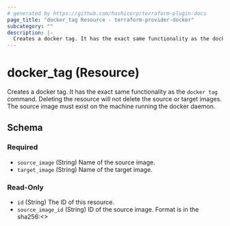 ```yaml
---
# generated by https://github.com/hashicorp/terraform-plugin-docs
page_title: "docker_tag Resource - terraform-provider-docker"
subcategory: ""
description: |-
  Creates a docker tag. It has the exact same functionality as the docker tag command. Deleting the resource will not delete the source or target images. The source image must exist on the machine running the docker daemon.
---
```


# docker_tag (Resource)

Creates a docker tag. It has the exact same functionality as the `docker tag` command. Deleting the resource will not delete the source or target images. The source image must exist on the machine running the docker daemon.



<!-- schema generated by tfplugindocs -->
## Schema

### Required

- `source_image` (String) Name of the source image.
- `target_image` (String) Name of the target image.

### Read-Only

- `id` (String) The ID of this resource.
- `source_image_id` (String) ID of the source image. Format is  in the sha256:<<ID>>


